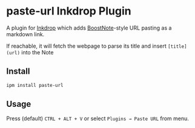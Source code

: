 # paste-url Inkdrop Plugin

A plugin for [Inkdrop](https://www.inkdrop.info/) which adds [BoostNote](https://boostnote.io/)-style URL pasting as a markdown link. 

If reachable, it will fetch the webpage to parse its title and insert `[title](url)` into the Note
## Install

```sh
ipm install paste-url
```

## Usage

Press (default) `CTRL + ALT + V` or select `Plugins → Paste URL` from menu.
